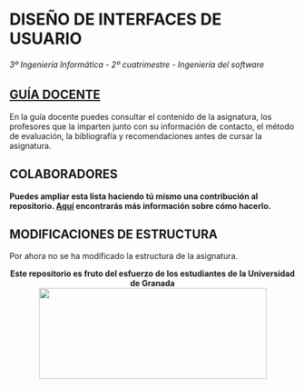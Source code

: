 # DISEÑO DE INTERFACES DE USUARIO

###### 3º Ingeniería Informática - 2º cuatrimestre - Ingeniería del software

## [GUÍA DOCENTE](https://grados.ugr.es/informatica/pages/infoacademica/guias_docentes/curso_actual/tercero/ingenieriadelsoftware/etsiit_gii_diu_1718_disenodeinterfacesdeusuario)

En la guía docente puedes consultar el contenido de la asignatura, los profesores que la imparten junto con su información de contacto, el método de evaluación, la bibliografía y recomendaciones antes de cursar la asignatura.

## COLABORADORES

**Puedes ampliar esta lista haciendo tú mismo una contribución al repositorio. [Aquí](https://github.com/DEIIT/Ingenieria-Informatica/wiki/C%C3%B3mo-contribuir) encontrarás más información sobre cómo hacerlo.**

## MODIFICACIONES DE ESTRUCTURA

Por ahora no se ha modificado la estructura de la asignatura.

<p align="center">
   <b>Este repositorio es fruto del esfuerzo de los estudiantes de la Universidad de Granada</b></br>
   <a href="http://deiit.ugr.es/"><img width="401" height="160" src="https://deiit.ugr.es/img/logo-DEIIT.png"> </a>
</p>